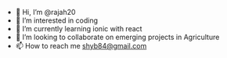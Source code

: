- 👋 Hi, I’m @rajah20
- 👀 I’m interested in coding
- 🌱 I’m currently learning ionic with react
- 💞️ I’m looking to collaborate on emerging projects in Agriculture
- 📫 How to reach me shyb84@gmail.com

<!---
rajah20/rajah20 is a ✨ special ✨ repository because its `README.md` (this file) appears on your GitHub profile.
You can click the Preview link to take a look at your changes.
--->
